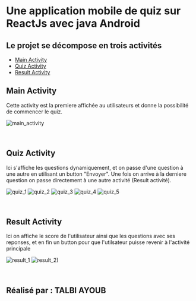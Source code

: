 # Une application mobile de quiz sur ReactJs avec java Android

## Le projet se décompose en trois activités 
- [Main Activity](#main_activity)
- [Quiz Activity](#quiz_activity)
- [Result Activity](#result_activity)

## Main Activity <a name = "main_activity"></a>
Cette activity est la premiere affichée au utilisateurs et donne la possibilité de commencer le quiz.

![main_activity](https://github.com/ab-talbi/quiz-app-devoir/assets/101748749/c4f00fec-015f-4b45-8646-b800e8e7d282)

<br>
 
## Quiz Activity <a name = "quiz_activity"></a>
Ici s'affiche les questions dynamiquement, et on passe d'une question à une autre en utilisant un button "Envoyer". Une fois on arrive à la derniere question on passe directement à une autre activité (Result activité).
 
![quiz_1](https://github.com/ab-talbi/quiz-app-devoir/assets/101748749/268a58f5-ad9d-45d7-95fe-ce86b5d632c9)
![quiz_2](https://github.com/ab-talbi/quiz-app-devoir/assets/101748749/fa74f43a-0bbc-4f22-9277-2f50f9aac986)
![quiz_3](https://github.com/ab-talbi/quiz-app-devoir/assets/101748749/f3cbbb16-cbcc-461f-b9f5-7939466a6ca7)
![quiz_4](https://github.com/ab-talbi/quiz-app-devoir/assets/101748749/a88c2efb-a29b-4b32-9d21-2bdb49f1fc26)
![quiz_5](https://github.com/ab-talbi/quiz-app-devoir/assets/101748749/54598e07-aac8-4bf6-87e3-8b113162e3b5)

 <br>
 
## Result Activity <a name = "result_activity"></a>
Ici on affiche le score de l'utilisateur ainsi que les questions avec ses reponses, et en fin un button pour que l'utilsateur puisse revenir à l'activité principale

![result_1](https://github.com/ab-talbi/quiz-app-devoir/assets/101748749/e3b4d374-1670-4110-b21a-54dc6eb97059)
![result_2)](https://github.com/ab-talbi/quiz-app-devoir/assets/101748749/22046f8a-5192-4e15-ba43-617eaaeac921)

 <br>
 
## Réalisé par : TALBI AYOUB









